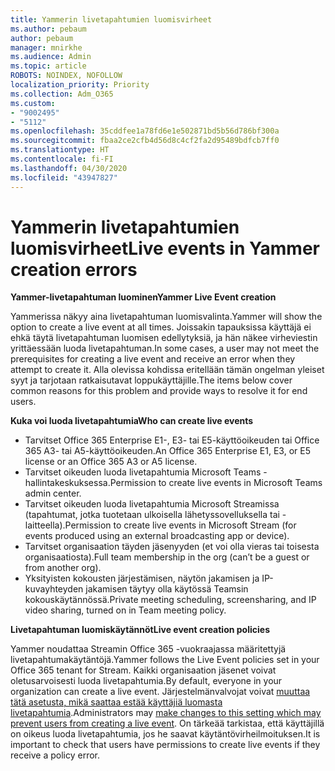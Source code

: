 ```yaml
---
title: Yammerin livetapahtumien luomisvirheet
ms.author: pebaum
author: pebaum
manager: mnirkhe
ms.audience: Admin
ms.topic: article
ROBOTS: NOINDEX, NOFOLLOW
localization_priority: Priority
ms.collection: Adm_O365
ms.custom:
- "9002495"
- "5112"
ms.openlocfilehash: 35cddfee1a78fd6e1e502871bd5b56d786bf300a
ms.sourcegitcommit: fbaa2ce2cfb4d56d8c4cf2fa2d95489bdfcb7ff0
ms.translationtype: HT
ms.contentlocale: fi-FI
ms.lasthandoff: 04/30/2020
ms.locfileid: "43947827"
---
```

# <a name="live-events-in-yammer-creation-errors"></a><span data-ttu-id="97a2d-102">Yammerin livetapahtumien luomisvirheet</span><span class="sxs-lookup"><span data-stu-id="97a2d-102">Live events in Yammer creation errors</span></span>

<span data-ttu-id="97a2d-103">**Yammer-livetapahtuman luominen**</span><span class="sxs-lookup"><span data-stu-id="97a2d-103">**Yammer Live Event creation**</span></span>

<span data-ttu-id="97a2d-104">Yammerissa näkyy aina livetapahtuman luomisvalinta.</span><span class="sxs-lookup"><span data-stu-id="97a2d-104">Yammer will show the option to create a live event at all times.</span></span> <span data-ttu-id="97a2d-105">Joissakin tapauksissa käyttäjä ei ehkä täytä livetapahtuman luomisen edellytyksiä, ja hän näkee virheviestin yrittäessään luoda livetapahtuman.</span><span class="sxs-lookup"><span data-stu-id="97a2d-105">In some cases, a user may not meet the prerequisites for creating a live event and receive an error when they attempt to create it.</span></span> <span data-ttu-id="97a2d-106">Alla olevissa kohdissa eritellään tämän ongelman yleiset syyt ja tarjotaan ratkaisutavat loppukäyttäjille.</span><span class="sxs-lookup"><span data-stu-id="97a2d-106">The items below cover common reasons for this problem and provide ways to resolve it for end users.</span></span>

<span data-ttu-id="97a2d-107">**Kuka voi luoda livetapahtumia**</span><span class="sxs-lookup"><span data-stu-id="97a2d-107">**Who can create live events**</span></span>
- <span data-ttu-id="97a2d-108">Tarvitset Office 365 Enterprise E1-, E3- tai E5-käyttöoikeuden tai Office 365 A3- tai A5-käyttöoikeuden.</span><span class="sxs-lookup"><span data-stu-id="97a2d-108">An Office 365 Enterprise E1, E3, or E5 license or an Office 365 A3 or A5 license.</span></span>
- <span data-ttu-id="97a2d-109">Tarvitset oikeuden luoda livetapahtumia Microsoft Teams -hallintakeskuksessa.</span><span class="sxs-lookup"><span data-stu-id="97a2d-109">Permission to create live events in Microsoft Teams admin center.</span></span>
- <span data-ttu-id="97a2d-110">Tarvitset oikeuden luoda livetapahtumia Microsoft Streamissa (tapahtumat, jotka tuotetaan ulkoisella lähetyssovelluksella tai -laitteella).</span><span class="sxs-lookup"><span data-stu-id="97a2d-110">Permission to create live events in Microsoft Stream (for events produced using an external broadcasting app or device).</span></span>
- <span data-ttu-id="97a2d-111">Tarvitset organisaation täyden jäsenyyden (et voi olla vieras tai toisesta organisaatiosta).</span><span class="sxs-lookup"><span data-stu-id="97a2d-111">Full team membership in the org (can’t be a guest or from another org).</span></span>
- <span data-ttu-id="97a2d-112">Yksityisten kokousten järjestämisen, näytön jakamisen ja IP-kuvayhteyden jakamisen täytyy olla käytössä Teamsin kokouskäytännössä.</span><span class="sxs-lookup"><span data-stu-id="97a2d-112">Private meeting scheduling, screensharing, and IP video sharing, turned on in Team meeting policy.</span></span>

<span data-ttu-id="97a2d-113">**Livetapahtuman luomiskäytännöt**</span><span class="sxs-lookup"><span data-stu-id="97a2d-113">**Live event creation policies**</span></span>

<span data-ttu-id="97a2d-114">Yammer noudattaa Streamin Office 365 -vuokraajassa määritettyjä livetapahtumakäytäntöjä.</span><span class="sxs-lookup"><span data-stu-id="97a2d-114">Yammer follows the Live Event policies set in your Office 365 tenant for Stream.</span></span> <span data-ttu-id="97a2d-115">Kaikki organisaation jäsenet voivat oletusarvoisesti luoda livetapahtumia.</span><span class="sxs-lookup"><span data-stu-id="97a2d-115">By default, everyone in your organization can create a live event.</span></span> <span data-ttu-id="97a2d-116">Järjestelmänvalvojat voivat [muuttaa tätä asetusta, mikä saattaa estää käyttäjiä luomasta livetapahtumia](https://docs.microsoft.com/stream/live-event-administration#enabling-and-restricting-users-to-creating).</span><span class="sxs-lookup"><span data-stu-id="97a2d-116">Administrators may [make changes to this setting which may prevent users from creating a live event](https://docs.microsoft.com/stream/live-event-administration#enabling-and-restricting-users-to-creating).</span></span> <span data-ttu-id="97a2d-117">On tärkeää tarkistaa, että käyttäjillä on oikeus luoda livetapahtumia, jos he saavat käytäntövirheilmoituksen.</span><span class="sxs-lookup"><span data-stu-id="97a2d-117">It is important to check that users have permissions to create live events if they receive a policy error.</span></span>
